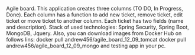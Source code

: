 
Agile board.
This application creates three columns (TO DO, In Progress, Done). Each column has a function to add new ticket, remove ticket, edit ticket
or move ticket to another column. Each ticket has two fields (name and description).
Stack of used technologies: Spring Security, Spring Boot, MongoDB, Jquery.
Also, you can download images from Docker Hub on follows lins:
docker pull andrew456/agile_board_12_09_tomcat
docker pull andrew456/agile_board_12_09_mongo
and testing app in your pc. 
